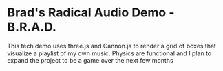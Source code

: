 # Brad's Radical Audio Demo - B.R.A.D.

This tech demo uses three.js and Cannon.js to render a grid of boxes
that visualize a playlist of my own music. Physics are functional
and I plan to expand the project to be a game over the next few months
